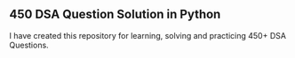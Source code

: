 ## 450 DSA Question Solution in Python

I have created this repository for learning, solving and practicing 450+ DSA Questions.


